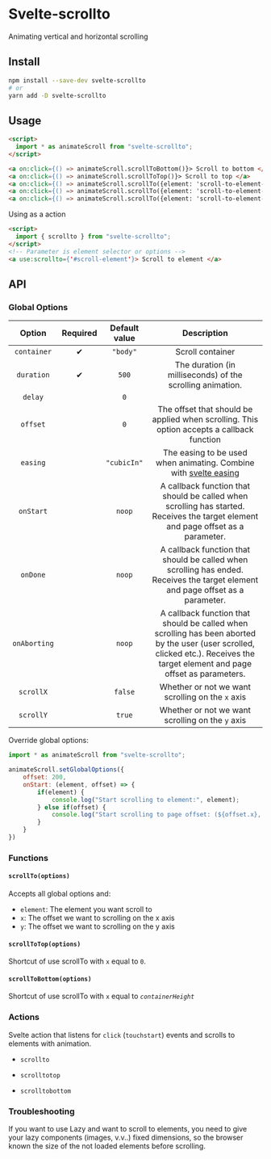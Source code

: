 # Svelte-scrollto

Animating vertical and horizontal scrolling

## Install

```bash
npm install --save-dev svelte-scrollto
# or
yarn add -D svelte-scrollto
```

## Usage

```html
<script>
  import * as animateScroll from "svelte-scrollto";
</script>

<a on:click={() => animateScroll.scrollToBottom()}> Scroll to bottom </a>
<a on:click={() => animateScroll.scrollToTop()}> Scroll to top </a>
<a on:click={() => animateScroll.scrollTo({element: 'scroll-to-element-selector'})}> Scroll to element </a>
<a on:click={() => animateScroll.scrollTo({element: 'scroll-to-element-selector', offset: 200})}> Scroll to below element 200px </a>
<a on:click={() => animateScroll.scrollTo({element: 'scroll-to-element-selector', duration: 2000})}> Scroll to element over 2000ms </a>
```


Using as a action
```html
<script>
  import { scrollto } from "svelte-scrollto";
</script>
<!-- Parameter is element selector or options -->
<a use:scrollto={'#scroll-element'}> Scroll to element </a>
```

## API

### Global Options

|     Option     | Required | Default value | Description |
| :------------: | :------: | :-----------: | :---------: |
| `container`    | 		✔     | `"body"`      | Scroll container 
| `duration`     | 		✔     | `500` 				| The duration (in milliseconds) of the scrolling animation.
| `delay`        | 		      | `0` 					|
| `offset`       | 		      | `0` 					| The offset that should be applied when scrolling. This option accepts a callback function
| `easing`       | 		      | `"cubicIn"` 	| The easing to be used when animating. Combine with [svelte easing][easing]
| `onStart`      | 		      | `noop` 				| A callback function that should be called when scrolling has started. Receives the target element and page offset as a parameter.
| `onDone`       | 		      | `noop` 				| A callback function that should be called when scrolling has ended. Receives the target element and page offset  as a parameter.
| `onAborting`   | 		      | `noop` 				| A callback function that should be called when scrolling has been aborted by the user (user scrolled, clicked etc.). Receives the target element and page offset as parameters.
| `scrollX`      | 		      | `false` 			| Whether or not we want scrolling on the `x` axis
| `scrollY`      | 		      | `true` 				| Whether or not we want scrolling on the `y` axis


Override global options:
```javascript
import * as animateScroll from "svelte-scrollto";

animateScroll.setGlobalOptions({
	offset: 200,
	onStart: (element, offset) => {
		if(element) {
			console.log("Start scrolling to element:", element);
		} else if(offset) {
			console.log("Start scrolling to page offset: (${offset.x}, ${offset.y})");
		}
	}
})
```

### Functions

#### `scrollTo(options)`
Accepts all global options and:
+ `element`: The element you want scroll to
+ `x`: The offset we want to scrolling on the x axis
+ `y`: The offset we want to scrolling on the y axis

#### `scrollToTop(options)`

Shortcut of use scrollTo with `x` equal to `0`.

#### `scrollToBottom(options)`

Shortcut of use scrollTo with `x` equal to *`containerHeight`*

### Actions

Svelte action that listens for `click` (`touchstart`) events and scrolls to elements with animation. 

+ `scrollto`

+ `scrolltotop`

+ `scrolltobottom`


### Troubleshooting

If you want to use Lazy and want to scroll to elements, you need to give your lazy components (images, v.v..) fixed dimensions, so the browser known the size of the not loaded elements before scrolling.


[easing]: https://github.com/sveltejs/svelte/blob/master/src/runtime/easing/index.ts
